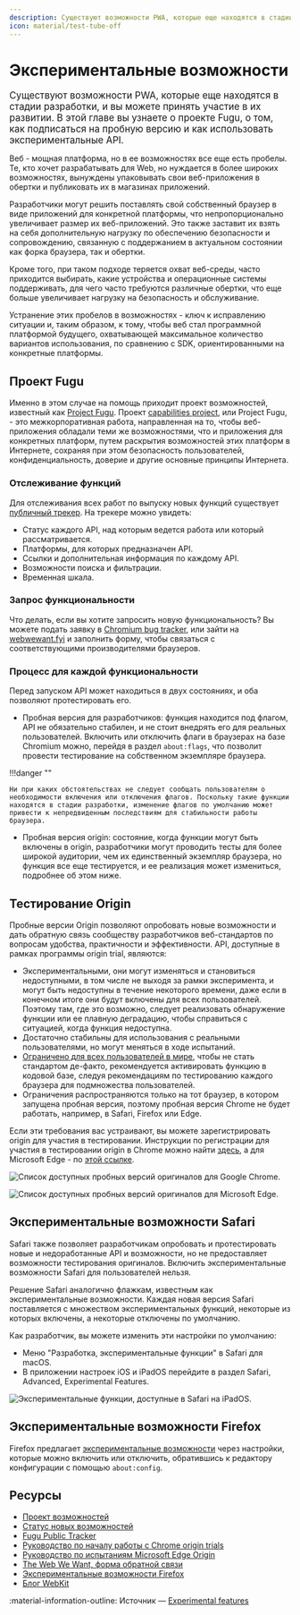 ```yaml
---
description: Существуют возможности PWA, которые еще находятся в стадии разработки, и вы можете принять участие в их развитии. В этой главе вы узнаете о проекте Fugu, о том, как подписаться на пробную версию и как использовать экспериментальные API.
icon: material/test-tube-off
---
```


# Экспериментальные возможности

<big>Существуют возможности PWA, которые еще находятся в стадии разработки, и вы можете принять участие в их развитии. В этой главе вы узнаете о проекте Fugu, о том, как подписаться на пробную версию и как использовать экспериментальные API.</big>

Веб - мощная платформа, но в ее возможностях все еще есть пробелы. Те, кто хочет разрабатывать для Web, но нуждается в более широких возможностях, вынуждены упаковывать свои веб-приложения в обертки и публиковать их в магазинах приложений.

Разработчики могут решить поставлять свой собственный браузер в виде приложений для конкретной платформы, что непропорционально увеличивает размер их веб-приложений. Это также заставит их взять на себя дополнительную нагрузку по обеспечению безопасности и сопровождению, связанную с поддержанием в актуальном состоянии как форка браузера, так и обертки.

Кроме того, при таком подходе теряется охват веб-среды, часто приходится выбирать, какие устройства и операционные системы поддерживать, для чего часто требуются различные обертки, что еще больше увеличивает нагрузку на безопасность и обслуживание.

Устранение этих пробелов в возможностях - ключ к исправлению ситуации и, таким образом, к тому, чтобы веб стал программной платформой будущего, охватывающей максимальное количество вариантов использования, по сравнению с SDK, ориентированными на конкретные платформы.

## Проект Fugu

Именно в этом случае на помощь приходит проект возможностей, известный как [Project Fugu](https://www.chromium.org/teams/web-capabilities-fugu). Проект [capabilities project](https://developer.chrome.com/blog/fugu-status/), или Project Fugu, - это межкорпоративная работа, направленная на то, чтобы веб-приложения обладали теми же возможностями, что и приложения для конкретных платформ, путем раскрытия возможностей этих платформ в Интернете, сохраняя при этом безопасность пользователей, конфиденциальность, доверие и другие основные принципы Интернета.

### Отслеживание функций

Для отслеживания всех работ по выпуску новых функций существует [публичный трекер](https://goo.gle/fugu-api-tracker). На трекере можно увидеть:

-   Статус каждого API, над которым ведется работа или который рассматривается.
-   Платформы, для которых предназначен API.
-   Ссылки и дополнительная информация по каждому API.
-   Возможности поиска и фильтрации.
-   Временная шкала.

### Запрос функциональности

Что делать, если вы хотите запросить новую функциональность? Вы можете подать заявку в [Chromium bug tracker](https://bugs.chromium.org/p/chromium/issues/list), или зайти на [webwewant.fyi](https://webwewant.fyi) и заполнить форму, чтобы связаться с соответствующими производителями браузеров.

### Процесс для каждой функциональности

Перед запуском API может находиться в двух состояниях, и оба позволяют протестировать его.

-   Пробная версия для разработчиков: функция находится под флагом, API не обязательно стабилен, и не стоит внедрять его для реальных пользователей. Включить или отключить флаги в браузерах на базе Chromium можно, перейдя в раздел `about:flags`, что позволит провести тестирование на собственном экземпляре браузера.

!!!danger ""

    Ни при каких обстоятельствах не следует сообщать пользователям о необходимости включения или отключения флагов. Поскольку такие функции находятся в стадии разработки, изменение флагов по умолчанию может привести к непредвиденным последствиям для стабильности работы браузера.

-   Пробная версия origin: состояние, когда функции могут быть включены в origin, разработчики могут проводить тесты для более широкой аудитории, чем их единственный экземпляр браузера, но функция все еще тестируется, и ее реализация может измениться, подробнее об этом ниже.

## Тестирование Origin

Пробные версии Origin позволяют опробовать новые возможности и дать обратную связь сообществу разработчиков веб-стандартов по вопросам удобства, практичности и эффективности. API, доступные в рамках программы origin trial, являются:

-   Экспериментальными, они могут изменяться и становиться недоступными, в том числе не выходя за рамки эксперимента, и могут быть недоступны в течение некоторого времени, даже если в конечном итоге они будут включены для всех пользователей. Поэтому там, где это возможно, следует реализовать обнаружение функции или ее плавную деградацию, чтобы справиться с ситуацией, когда функция недоступна.
-   Достаточно стабильны для использования с реальными пользователями, но могут меняться в ходе испытаний.
-   [Ограничено для всех пользователей в мире](https://github.com/GoogleChrome/OriginTrials/blob/gh-pages/explainer.md#monitoring-and-limiting-usage), чтобы не стать стандартом де-факто, рекомендуется активировать функцию в кодовой базе, следуя рекомендациям по тестированию каждого браузера для подмножества пользователей.
-   Ограничения распространяются только на тот браузер, в котором запущена пробная версия, поэтому пробная версия Chrome не будет работать, например, в Safari, Firefox или Edge.

Если эти требования вас устраивают, вы можете зарегистрировать origin для участия в тестировании. Инструкции по регистрации для участия в тестировании origin в Chrome можно найти [здесь](https://developer.chrome.com/blog/origin-trials/), а для Microsoft Edge - по [этой ссылке](https://github.com/MicrosoftEdge/MSEdgeExplainers/blob/main/OriginTrialsGuide/explainer.md).

![Список доступных пробных версий оригиналов для Google Chrome.](experimental-1.png)

![Список доступных пробных версий оригиналов для Microsoft Edge.](experimental-2.png)

## Экспериментальные возможности Safari

Safari также позволяет разработчикам опробовать и протестировать новые и недоработанные API и возможности, но не предоставляет возможности тестирования оригиналов. Включить экспериментальные возможности Safari для пользователей нельзя.

Решение Safari аналогично флажкам, известным как экспериментальные возможности. Каждая новая версия Safari поставляется с множеством экспериментальных функций, некоторые из которых включены, а некоторые отключены по умолчанию.

Как разработчик, вы можете изменить эти настройки по умолчанию:

-   Меню "Разработка, экспериментальные функции" в Safari для macOS.
-   В приложении настроек iOS и iPadOS перейдите в раздел Safari, Advanced, Experimental Features.

![Экспериментальные функции, доступные в Safari на iPadOS.](experimental-3.png)

## Экспериментальные возможности Firefox

Firefox предлагает [экспериментальные возможности](https://developer.mozilla.org/docs/Mozilla/Firefox/Experimental_features) через настройки, которые можно включить или отключить, обратившись к редактору конфигурации с помощью `about:config`.

## Ресурсы

-   [Проект возможностей](https://developer.chrome.com/blog/capabilities/)
-   [Статус новых возможностей](https://developer.chrome.com/blog/fugu-status/)
-   [Fugu Public Tracker](https://goo.gle/fugu-api-tracker)
-   [Руководство по началу работы с Chrome origin trials](https://developer.chrome.com/blog/origin-trials/)
-   [Руководство по испытаниям Microsoft Edge Origin](https://github.com/MicrosoftEdge/MSEdgeExplainers/blob/main/OriginTrialsGuide/explainer.md)
-   [The Web We Want, форма обратной связи](https://webwewant.fyi)
-   [Экспериментальные возможности Firefox](https://developer.mozilla.org/docs/Mozilla/Firefox/Experimental_features)
-   [Блог WebKit](https://webkit.org/blog/)

:material-information-outline: Источник &mdash; [Experimental features](https://web.dev/learn/pwa/experimental)
